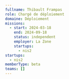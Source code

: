 ```yaml
---
fullname: Thibault Frampas
role: Chargé de déploiement
domaine: Déploiement
missions:
  - start: 2024-03-18
    end: 2024-09-18
    status: independent
    employer: La Zone
    startups:
      - nis2
startups:
  - nis2
memberType: beta
teams: []
---
```

